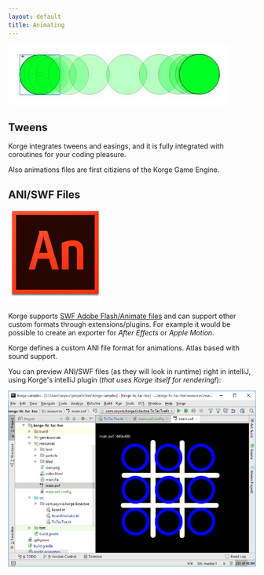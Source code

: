 ```yaml
---
layout: default
title: Animating
---
```


![](/animation/animation.jpg)

## Tweens

Korge integrates tweens and easings, and it is fully integrated with coroutines for your coding pleasure.

Also animations files are first citiziens of the Korge Game Engine.

## ANI/SWF Files

<img src="/animation/swf/logo.png" />

Korge supports [SWF Adobe Flash/Animate files](/animation/swf) and can support
other custom formats through extensions/plugins.
For example it would be possible to create an exporter for *After Effects* or *Apple Motion*.

Korge defines a custom ANI file format for animations.
Atlas based with sound support.

You can preview ANI/SWF files (as they will look in runtime) right in intelliJ, using Korge's intelliJ plugin (*that uses Korge itself for rendering!*):

![](/animation/korge-intellij-plugin-preview.png)
